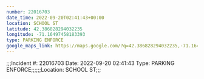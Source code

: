 ```yaml
---
number: 22016703
date_time: 2022-09-20T02:41:43+00:00
location: SCHOOL ST
latitude: 42.386828294032235
longitude: -71.16497458183393
type: PARKING ENFORCE
google_maps_link: https://maps.google.com/?q=42.386828294032235,-71.16497458183393
---
```


;;;Incident #: 22016703   Date: 2022-09-20 02:41:43   Type: PARKING ENFORCE;;;;;;Location: SCHOOL ST;;;
